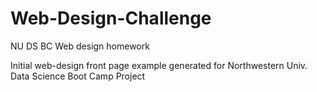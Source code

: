 # Web-Design-Challenge
NU DS BC Web design homework

Initial web-design front page example generated for Northwestern Univ. Data Science Boot Camp Project
